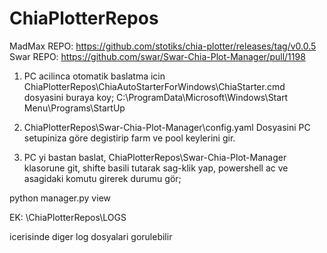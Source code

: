 # ChiaPlotterRepos

MadMax REPO: https://github.com/stotiks/chia-plotter/releases/tag/v0.0.5
Swar REPO: https://github.com/swar/Swar-Chia-Plot-Manager/pull/1198



1) PC acilinca otomatik baslatma icin ChiaPlotterRepos\ChiaAutoStarterForWindows\ChiaStarter.cmd dosyasini buraya koy; C:\ProgramData\Microsoft\Windows\Start Menu\Programs\StartUp

2) ChiaPlotterRepos\Swar-Chia-Plot-Manager\config.yaml Dosyasini PC setupiniza göre degistirip farm ve pool keylerini gir.

3) PC yi bastan baslat, ChiaPlotterRepos\Swar-Chia-Plot-Manager klasorune git, shifte basili tutarak sag-klik yap, powershell ac ve asagidaki komutu girerek durumu gör;

python manager.py view

EK:
\ChiaPlotterRepos\LOGS

icerisinde diger log dosyalari gorulebilir